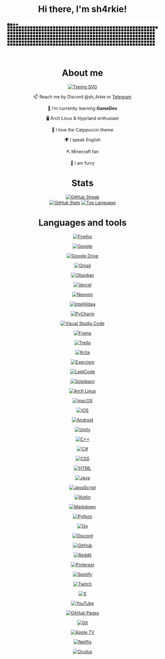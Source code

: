 <div id="header" align="center">
    <h1>Hi there, I'm sh4rkie!</h1>
</div>

<div align="center">
<picture>
  <source media="(prefers-color-scheme: dark)" srcset="snake/github-snake-dark.svg" />
  <source media="(prefers-color-scheme: light)" srcset="snake/github-snake.svg" />
  <img alt="github-snake" src="snake/github-snake.svg" />
</picture>
</div>

<div align="center">
<h1> About me </h1>
<a href="https://git.io/typing-svg"><img src="https://readme-typing-svg.demolab.com?font=mono&pause=1000&center=true&vCenter=true&width=435&lines=Minecraft+fan%2C+arch+user%2C+furry%3A3" alt="Typing SVG" /></a>
</div>

<div align="center">
    
📫 Reach me by Discord @sh_4rkie or [Telegram](https://t.me/sh_4rkie)

</p>
<p> 🌱 I’m currently learning <b> GameDev </b> </p>
<p> 🖥️ Arch Linux & Hyprland enthusiast </p>
<p> 🎨 I love the Catppuccin theme </p>
<p> 🌍 I speak English </p>
<p> ⛏️ Minecraft fan </p>
<p> 🦊 I am furry </p>
</div>

<div align="center">
<h1> Stats </h1>
<a href="https://git.io/streak-stats"><img src="https://streak-stats.demolab.com?user=sh4rkiex11&theme=catppuccin-mocha" alt="GitHub Streak" /></a>
</div>

<div align="center">
<a href="streak"><img height="137px" align="center" alt="GitHub Stats" src="https://github-readme-stats.vercel.app/api?username=sh4rkiex11&count_private=true&show_icons=true&border_radius=5&include_all_commits=true&bg_color=1e1e2e&text_color=cdd6f4&icon_color=b4befe&title_color=94e2d5"/></a>
<a href="langs"><img height="137px" align="center" alt="Top Language" src="https://github-readme-stats.vercel.app/api/top-langs/?username=sh4rkiex11&layout=compact&line_height=21&border_radius=5&bg_color=1e1e2e&text_color=cdd6f4&icon_color=b4befe&title_color=94e2d5"/></a>
</div>

<div align="center">
<h1> Languages and tools </h1>

[![Firefox](https://img.shields.io/badge/Firefox-FF7139?logo=Firefox&logoColor=white)](#)

[![Google](https://img.shields.io/badge/Google-4285F4?logo=google&logoColor=white)](#)

[![Google Drive](https://img.shields.io/badge/Google%20Drive-4285F4?logo=googledrive&logoColor=fff)](#)

[![Gmail](https://img.shields.io/badge/Gmail-D14836?logo=gmail&logoColor=white)](#)

[![Obsidian](https://img.shields.io/badge/Obsidian-%23483699.svg?&logo=obsidian&logoColor=white)](#)

[![Vercel](https://img.shields.io/badge/Vercel-%23000000.svg?logo=vercel&logoColor=white)](#)

[![Neovim](https://img.shields.io/badge/Neovim-57A143?logo=neovim&logoColor=fff)](#)

[![IntellijIdea](https://img.shields.io/badge/intellijidea-000?logo=intellijidea&logoColor=fff)](#)

[![PyCharm](https://img.shields.io/badge/PyCharm-000?logo=pycharm&logoColor=fff)](#)

[![Visual Studio Code](https://custom-icon-badges.demolab.com/badge/Visual%20Studio%20Code-0078d7.svg?logo=vsc&logoColor=white)](#)

[![Figma](https://img.shields.io/badge/Figma-F24E1E?logo=figma&logoColor=white)](#)

[![Trello](https://img.shields.io/badge/Trello-0052CC?logo=trello&logoColor=fff)](#)

[![Krita](https://img.shields.io/badge/Krita-203759?logo=krita&logoColor=EEF37B)](#)

[![Exercism](https://img.shields.io/badge/exercism-000?logo=exercism&logoColor=fff)](#)

[![LeetCode](https://img.shields.io/badge/LeetCode-000000?logo=LeetCode&logoColor=#d16c06)](#)

[![Sololearn](https://img.shields.io/badge/sololearn-000?logo=sololearn&logoColor=fff)](#)

[![Arch Linux](https://img.shields.io/badge/Arch%20Linux-1793D1?logo=arch-linux&logoColor=fff)](#)

[![macOS](https://img.shields.io/badge/macOS-000000?logo=apple&logoColor=F0F0F0)](#)

[![iOS](https://img.shields.io/badge/iOS-000000?&logo=apple&logoColor=white)](#)

[![Android](https://img.shields.io/badge/Android-3DDC84?logo=android&logoColor=white)](#)

[![Unity](https://img.shields.io/badge/Unity-%23000000.svg?logo=unity&logoColor=white)](#)

[![C++](https://img.shields.io/badge/C++-%2300599C.svg?logo=c%2B%2B&logoColor=white)](#)

[![C#](https://custom-icon-badges.demolab.com/badge/C%23-%23239120.svg?logo=cshrp&logoColor=white)](#)

[![CSS](https://img.shields.io/badge/CSS-1572B6?logo=css3&logoColor=fff)](#)

[![HTML](https://img.shields.io/badge/HTML-%23E34F26.svg?logo=html5&logoColor=white)](#)

[![Java](https://img.shields.io/badge/Java-%23ED8B00.svg?logo=openjdk&logoColor=white)](#)

[![JavaScript](https://img.shields.io/badge/JavaScript-F7DF1E?logo=javascript&logoColor=000)](#)

[![Kotlin](https://img.shields.io/badge/Kotlin-%237F52FF.svg?logo=kotlin&logoColor=white)](#)

[![Markdown](https://img.shields.io/badge/Markdown-%23000000.svg?logo=markdown&logoColor=white)](#)

[![Python](https://img.shields.io/badge/Python-3776AB?logo=python&logoColor=fff)](#)

[![Go](https://img.shields.io/badge/Go-%2300ADD8.svg?&logo=go&logoColor=white)](#)

[![Discord](https://img.shields.io/badge/Discord-%235865F2.svg?&logo=discord&logoColor=white)](#)

[![GitHub](https://img.shields.io/badge/GitHub-%23121011.svg?logo=github&logoColor=white)](#)

[![Reddit](https://img.shields.io/badge/Reddit-FF4500?logo=reddit&logoColor=white)](#)

[![Pinterest](https://img.shields.io/badge/Pinterest-%23E60023.svg?logo=Pinterest&logoColor=white)](#)

[![Spotify](https://img.shields.io/badge/Spotify-1ED760?logo=spotify&logoColor=white)](#)

[![Twitch](https://img.shields.io/badge/Twitch-%239146FF.svg?logo=Twitch&logoColor=white)](#)

[![X](https://img.shields.io/badge/X-%23000000.svg?logo=X&logoColor=white)](#)

[![YouTube](https://img.shields.io/badge/YouTube-%23FF0000.svg?logo=YouTube&logoColor=white)](#)

[![GitHub Pages](https://img.shields.io/badge/GitHub%20Pages-121013?logo=github&logoColor=white)](#)

[![Git](https://img.shields.io/badge/Git-F05032?logo=git&logoColor=fff)](#)

[![Apple TV](https://img.shields.io/badge/Apple%20TV-000000?logo=Apple%20TV&logoColor=white)](#)

[![Netflix](https://img.shields.io/badge/Netflix-E50914?logo=netflix&logoColor=white)](#)

[![Oculus](https://img.shields.io/badge/Oculus-%231A1A1A.svg?logo=oculus&logoColor=white)](#)

</div>

